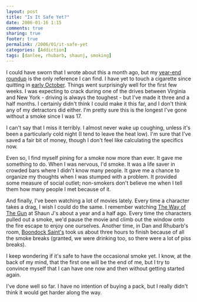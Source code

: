 ```yaml
---
layout: post
title: "Is It Safe Yet?"
date: 2006-01-16 1:15
comments: true
sharing: true
footer: true
permalink: /2006/01/it-safe-yet
categories: [Addiction]
tags: [danlee, rhubarb, shaunj, smoking]
---
```

I could have sworn that I wrote about this a month ago, but my <a href="/2005/12/2005-i-hardly-knew-ye">year-end roundup</a> is the only reference I can find.  I have yet to touch a cigarette since quitting in <a href="/2005/10/kick-it">early October</a>.  Things went surprisingly well for the first few weeks.  I was expecting to crack during one of the drives between Virginia and New York - driving is always the toughest - but I've made it three and a half months.  I certainly didn't think I could make it this far, and I don't think any of my detractors did either.  I'm pretty sure this is the longest I've gone without a smoke since I was 17.

I can't say that I miss it terribly.  I almost never wake up coughing, unless it's been a particularly cold night (I tend to leave the heat low).  I'm sure that I've saved a fair bit of money, though I don't feel like calculating the specifics now.

Even so, I find myself pining for a smoke now more than ever.  It gave me something to do.  When I was nervous, I'd smoke.  It was a life saver in crowded bars where I didn't know many people.  It gave me a chance to organize my thoughts when I was stumped with a problem.  It provided some measure of social outlet; non-smokers don't believe me when I tell them how many people I met because of it.

And finally, I've been watching a lot of movies lately.  Every time a character takes a drag, I wish I could do the same.  I remember watching <a href="http://www.imdb.com/title/tt0202677/">The Way of The Gun</a> at Shaun J's about a year and a half ago.  Every time the characters pulled out a smoke, we'd pause the movie and climb out the window onto the fire escape to enjoy one ourselves.  Another time, in Dan and Rhubarb's room, <a href="http://www.imdb.com/title/tt0144117/">Boondock Saint's</a> took us about three hours to finish because of all the smoke breaks (granted, we were drinking too, so there were a lot of piss breaks).

I keep wondering if it's safe to have the occasional smoke yet.  I know, at the back of my mind, that the first one will be the end of me, but I try to convince myself that I can have one now and then without getting started again.

I've done well so far.  I have no intention of buying a pack, but I really didn't think it would get harder along the way.
